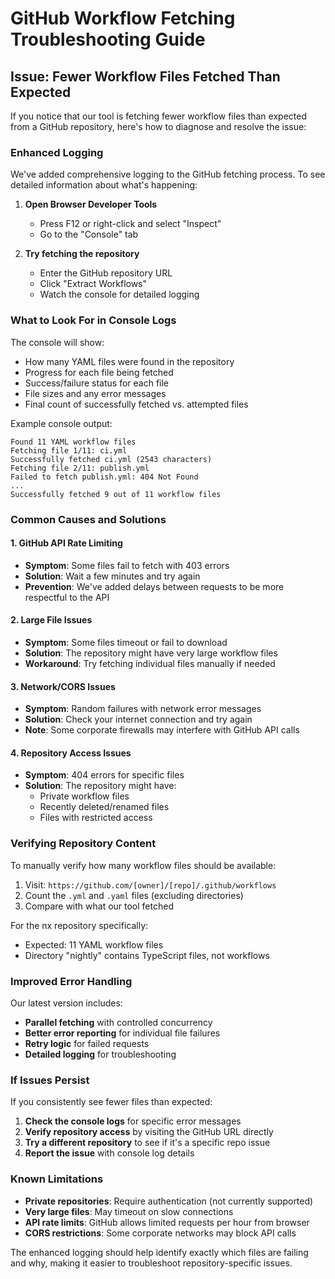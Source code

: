 # GitHub Workflow Fetching Troubleshooting Guide

## Issue: Fewer Workflow Files Fetched Than Expected

If you notice that our tool is fetching fewer workflow files than expected from a GitHub repository, here's how to diagnose and resolve the issue:

### Enhanced Logging

We've added comprehensive logging to the GitHub fetching process. To see detailed information about what's happening:

1. **Open Browser Developer Tools**
   - Press F12 or right-click and select "Inspect"
   - Go to the "Console" tab

2. **Try fetching the repository**
   - Enter the GitHub repository URL
   - Click "Extract Workflows"
   - Watch the console for detailed logging

### What to Look For in Console Logs

The console will show:
- How many YAML files were found in the repository
- Progress for each file being fetched
- Success/failure status for each file
- File sizes and any error messages
- Final count of successfully fetched vs. attempted files

Example console output:
```
Found 11 YAML workflow files
Fetching file 1/11: ci.yml
Successfully fetched ci.yml (2543 characters)
Fetching file 2/11: publish.yml
Failed to fetch publish.yml: 404 Not Found
...
Successfully fetched 9 out of 11 workflow files
```

### Common Causes and Solutions

#### 1. GitHub API Rate Limiting
- **Symptom**: Some files fail to fetch with 403 errors
- **Solution**: Wait a few minutes and try again
- **Prevention**: We've added delays between requests to be more respectful to the API

#### 2. Large File Issues
- **Symptom**: Some files timeout or fail to download
- **Solution**: The repository might have very large workflow files
- **Workaround**: Try fetching individual files manually if needed

#### 3. Network/CORS Issues
- **Symptom**: Random failures with network error messages
- **Solution**: Check your internet connection and try again
- **Note**: Some corporate firewalls may interfere with GitHub API calls

#### 4. Repository Access Issues
- **Symptom**: 404 errors for specific files
- **Solution**: The repository might have:
  - Private workflow files
  - Recently deleted/renamed files
  - Files with restricted access

### Verifying Repository Content

To manually verify how many workflow files should be available:

1. Visit: `https://github.com/[owner]/[repo]/.github/workflows`
2. Count the `.yml` and `.yaml` files (excluding directories)
3. Compare with what our tool fetched

For the nx repository specifically:
- Expected: 11 YAML workflow files
- Directory "nightly" contains TypeScript files, not workflows

### Improved Error Handling

Our latest version includes:
- **Parallel fetching** with controlled concurrency
- **Better error reporting** for individual file failures
- **Retry logic** for failed requests
- **Detailed logging** for troubleshooting

### If Issues Persist

If you consistently see fewer files than expected:

1. **Check the console logs** for specific error messages
2. **Verify repository access** by visiting the GitHub URL directly
3. **Try a different repository** to see if it's a specific repo issue
4. **Report the issue** with console log details

### Known Limitations

- **Private repositories**: Require authentication (not currently supported)
- **Very large files**: May timeout on slow connections
- **API rate limits**: GitHub allows limited requests per hour from browser
- **CORS restrictions**: Some corporate networks may block API calls

The enhanced logging should help identify exactly which files are failing and why, making it easier to troubleshoot repository-specific issues.
